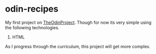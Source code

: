 # odin-recipes

My first project on [TheOdinProject](https://www.theodinproject.com). Though for now its very simple using the following technologies.
1. HTML

As I progress through the curriculum, this project will get more complex.

